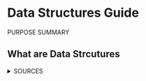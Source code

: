 # Data Structures Guide
PURPOSE
SUMMARY

## What are Data Strcutures




<details>
 <summary>SOURCES</summary>

---
- https://www.youtube.com/watch?v=3b7NiTO8U4g&list=PLzZR2BJ8ICYvXOdi7ML8TYXiSCLO0gMxV

---

</details>
